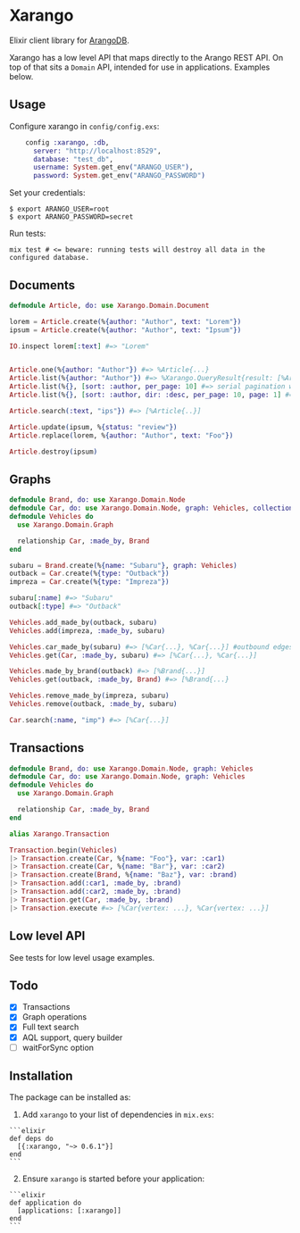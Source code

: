 # Xarango

Elixir client library for [ArangoDB](https://www.arangodb.com).

Xarango has a low level API that maps directly to the Arango REST API. On top of that sits a `Domain` API, intended for use in applications. Examples below.


## Usage

Configure xarango in `config/config.exs`:

```elixir
    config :xarango, :db,
      server: "http://localhost:8529",
      database: "test_db",
      username: System.get_env("ARANGO_USER"),
      password: System.get_env("ARANGO_PASSWORD")
```

Set your credentials:

    $ export ARANGO_USER=root
    $ export ARANGO_PASSWORD=secret

Run tests:

    mix test # <= beware: running tests will destroy all data in the configured database.

## Documents

```elixir
defmodule Article, do: use Xarango.Domain.Document

lorem = Article.create(%{author: "Author", text: "Lorem"})
ipsum = Article.create(%{author: "Author", text: "Ipsum"})

IO.inspect lorem[:text] #=> "Lorem"


Article.one(%{author: "Author"}) #=> %Article{...}
Article.list(%{author: "Author"}) #=> %Xarango.QueryResult{result: [%Article{...}, %Article{...}]}
Article.list(%{}, [sort: :author, per_page: 10] #=> serial pagination with cursor (fast)
Article.list(%{}, [sort: :author, dir: :desc, per_page: 10, page: 1] #=> pagination with page nrs (skip, limit)

Article.search(:text, "ips"}) #=> [%Article{..}]

Article.update(ipsum, %{status: "review"})
Article.replace(lorem, %{author: "Author", text: "Foo"})

Article.destroy(ipsum)

```


## Graphs

```elixir
defmodule Brand, do: use Xarango.Domain.Node
defmodule Car, do: use Xarango.Domain.Node, graph: Vehicles, collection: :all_cars
defmodule Vehicles do
  use Xarango.Domain.Graph

  relationship Car, :made_by, Brand
end

subaru = Brand.create(%{name: "Subaru"}, graph: Vehicles)
outback = Car.create(%{type: "Outback"})
impreza = Car.create(%{type: "Impreza"})

subaru[:name] #=> "Subaru"
outback[:type] #=> "Outback"

Vehicles.add_made_by(outback, subaru)
Vehicles.add(impreza, :made_by, subaru)

Vehicles.car_made_by(subaru) #=> [%Car{...}, %Car{...}] #outbound edges for car
Vehicles.get(Car, :made_by, subaru) #=> [%Car{...}, %Car{...}]

Vehicles.made_by_brand(outback) #=> [%Brand{...}]
Vehicles.get(outback, :made_by, Brand) #=> [%Brand{...}

Vehicles.remove_made_by(impreza, subaru)
Vehicles.remove(outback, :made_by, subaru)

Car.search(:name, "imp") #=> [%Car{...}]


```

## Transactions

```elixir
defmodule Brand, do: use Xarango.Domain.Node, graph: Vehicles
defmodule Car, do: use Xarango.Domain.Node, graph: Vehicles
defmodule Vehicles do
  use Xarango.Domain.Graph

  relationship Car, :made_by, Brand
end

alias Xarango.Transaction

Transaction.begin(Vehicles)
|> Transaction.create(Car, %{name: "Foo"}, var: :car1)
|> Transaction.create(Car, %{name: "Bar"}, var: :car2)
|> Transaction.create(Brand, %{name: "Baz"}, var: :brand)
|> Transaction.add(:car1, :made_by, :brand)
|> Transaction.add(:car2, :made_by, :brand)
|> Transaction.get(Car, :made_by, :brand)
|> Transaction.execute #=> [%Car{vertex: ...}, %Car{vertex: ...}]
```

## Low level API

See tests for low level usage examples.

## Todo

- [x] Transactions
- [x] Graph operations
- [x] Full text search
- [x] AQL support, query builder
- [ ] waitForSync option

## Installation

The package can be installed as:

  1. Add `xarango` to your list of dependencies in `mix.exs`:

    ```elixir
    def deps do
      [{:xarango, "~> 0.6.1"}]
    end
    ```

  2. Ensure `xarango` is started before your application:

    ```elixir
    def application do
      [applications: [:xarango]]
    end
    ```
